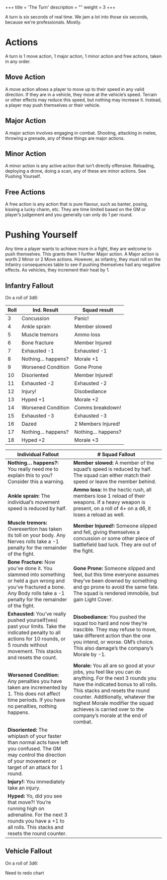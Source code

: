 +++
title = 'The Turn'
description = ""
weight = 3
+++

A turn is six seconds of real time. We jam a lot into those six seconds, because we're professionals. Mostly.

# Actions

A turn is 1 move action, 1 major action, 1 minor action and free actions, taken in any order.  

## Move Action

A move action allows a player to move up to their speed in any valid direction. If they are in a vehicle, they move at the vehicle’s speed. Terrain or other effects may reduce this speed, but nothing may increase it. Instead, a player may push themselves or their vehicle. 

## Major Action

A major action involves engaging in combat. Shooting, attacking in melee, throwing a grenade, any of these things are major actions. 

## Minor Action

A minor action is any active action that isn’t directly offensive. Reloading, deploying a drone, doing a scan, any of these are minor actions. See Pushing Yourself.

## Free Actions

A free action is any action that is pure flavour, such as banter, posing, kissing a lucky charm, etc. They are time limited based on the GM or player’s judgement and you generally can only do 1 per round.

# Pushing Yourself

Any time a player wants to achieve more in a fight, they are welcome to push themselves. This grants them 1 further Major action. A Major action is worth 2 Minor or 2 Move actions. However, as infantry, they must roll on the Infantry consequences table to see if pushing themselves had any negative effects. As vehicles, they increment their heat by 1.

## Infantry Fallout
On a roll of 3d6:

| Roll | Ind. Result        | Squad result       |
|------|--------------------|--------------------|
| 3    | Concussion         | Panic!             |
| 4    | Ankle sprain       | Member slowed      |
| 5    | Muscle tremors     | Ammo loss          |
| 6    | Bone fracture      | Member Injured     |
| 7    | Exhausted -1       | Exhausted -1       |
| 8    | Nothing… happens?  | Morale +1          |
| 9    | Worsened Condition | Gone Prone         |
| 10   | Disoriented        | Member Injured!    |
| 11   | Exhausted -2       | Exhausted -2       |
| 12   | Injury!            | Disobediance       |
| 13   | Hyped +1           | Morale +2          |
| 14   | Worsened Condition | Comms breakdown!   |
| 15   | Exhausted -3       | Exhausted -3       |
| 16   | Dazed              | 2 Members Injured! |
| 17   | Nothing… happens?  | Nothing… happens?  |
| 18   | Hyped +2           | Morale +3          |


| Individual Fallout                                                                                                                                                                           | # Squad Fallout                                                                                                                                                                                                                                                                                                                 |
|----------------------------------------------------------------------------------------------------------------------------------------------------------------------------------------------|---------------------------------------------------------------------------------------------------------------------------------------------------------------------------------------------------------------------------------------------------------------------------------------------------------------------------------|
| **Nothing… happens?:** You really need me to explain this to you? Consider this a warning.                                                                                                   | **Member slowed:** A member of the squad’s speed is reduced by half. The squad can either match their speed or leave the member behind.                                                                                                                                                                                         |
| **Ankle sprain:** The individual’s movement speed is reduced by half.                                                                                                                        | **Ammo loss:** In the hectic rush, all members lose 1 reload of their weapons. If a heavy weapon is present, on a roll of 4+ on a d6, it loses a reload as well.                                                                                                                                                                |
| **Muscle tremors:** Overexertion has taken its toll on your body. Any Nerves rolls take a -1 penalty for the remainder of the fight.                                                         | **Member Injured!:** Someone slipped and fell, giving themselves a concussion or some other piece of battlefield bad luck. They are out of the fight.                                                                                                                                                                           |
| **Bone Fracture:** Now you’ve done it. You slammed into something or held a gun wrong and you’ve fractured a bone. Any Body rolls take a -1 penalty for the remainder of the fight.          | **Gone Prone:** Someone slipped and feel, but this time everyone assumes they’ve been downed by something and go prone to avoid the same fate. The squad is rendered immobile, but gain Light Cover.                                                                                                                            |
| **Exhausted:** You’ve really pushed yourself(ves) past your limits. Take the indicated penalty to all actions for 10 rounds, or 5 rounds without movement. This stacks and resets the count. | **Disobediance:** You pushed the squad too hard and now they’re irascible. They may refuse to move, take different action than the one you intend, or worse. GM’s choice. This also damage’s the company’s Morale by -1.                                                                                                        |
| **Worsened Condition:** Any penalties you have taken are incremented by 1. This does not affect time periods. If you have no penalties, nothing happens.                                     | **Morale:** You all are so good at your jobs, you feel like you can do anything. For the next 3 rounds you have the indicated bonus to all rolls. This stacks and resets the round counter. Additionally, whatever the highest Morale modifier the squad achieves is carried over to the company’s morale at the end of combat. |
| **Disoriented:** The whiplash of your faster than normal acts have left you confused. The GM may control the direction of your movement or target of an attack for 1 round.                  |                                                                                                                                                                                                                                                                                                                                 |
| **Injury!:** You immediately take an injury.                                                                                                                                                 |                                                                                                                                                                                                                                                                                                                                 |
| **Hyped:** Yo, did you see that move?! You’re running high on adrenaline. For the next 3 rounds you have a +1 to all rolls. This stacks and resets the round counter.                        |                                                                                                                                                                                                                                                                                                                                 |

## Vehicle Fallout
On a roll of 3d6:

Need to redo chart